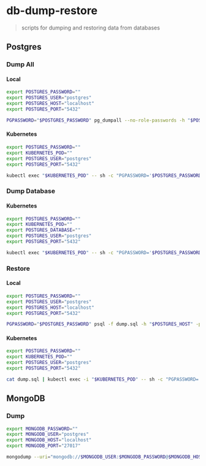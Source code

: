 # db-dump-restore

> scripts for dumping and restoring data from databases

## Postgres

### Dump All

#### Local

```sh
export POSTGRES_PASSWORD=""
export POSTGRES_USER="postgres"
export POSTGRES_HOST="localhost"
export POSTGRES_PORT="5432"

PGPASSWORD="$POSTGRES_PASSWORD" pg_dumpall --no-role-passwords -h "$POSTGRES_HOST" -p "$POSTGRES_PORT" -U "$POSTGRES_USER" > dump.sql
```

#### Kubernetes

```sh
export POSTGRES_PASSWORD=""
export KUBERNETES_POD=""
export POSTGRES_USER="postgres"
export POSTGRES_PORT="5432"

kubectl exec "$KUBERNETES_POD" -- sh -c "PGPASSWORD='$POSTGRES_PASSWORD' pg_dumpall --no-role-passwords -p '$POSTGRES_PORT' -U '$POSTGRES_USER'" > dump.sql
```

### Dump Database

#### Kubernetes

```sh
export POSTGRES_PASSWORD=""
export KUBERNETES_POD=""
export POSTGRES_DATABASE=""
export POSTGRES_USER="postgres"
export POSTGRES_PORT="5432"

kubectl exec "$KUBERNETES_POD" -- sh -c "PGPASSWORD='$POSTGRES_PASSWORD' pg_dump -p '$POSTGRES_PORT' -U '$POSTGRES_USER' $POSTGRES_DATABASE" > dump.sql
```

### Restore

#### Local

```sh
export POSTGRES_PASSWORD=""
export POSTGRES_USER="postgres"
export POSTGRES_HOST="localhost"
export POSTGRES_PORT="5432"

PGPASSWORD="$POSTGRES_PASSWORD" psql -f dump.sql -h "$POSTGRES_HOST" -p "$POSTGRES_PORT" -U "$POSTGRES_USER"
```

#### Kubernetes

```sh
export POSTGRES_PASSWORD=""
export KUBERNETES_POD=""
export POSTGRES_USER="postgres"
export POSTGRES_PORT="5432"

cat dump.sql | kubectl exec -i "$KUBERNETES_POD" -- sh -c "PGPASSWORD='$POSTGRES_PASSWORD' psql -h '$POSTGRES_HOST' -p '$POSTGRES_PORT' -U '$POSTGRES_USER'"
```

## MongoDB

### Dump

```sh
export MONGODB_PASSWORD=""
export MONGODB_USER="postgres"
export MONGODB_HOST="localhost"
export MONGODB_PORT="27017"

mongodump --uri="mongodb://$MONGODB_USER:$MONGODB_PASSWORD@$MONGODB_HOST:$MONGODB_PORT"
```
